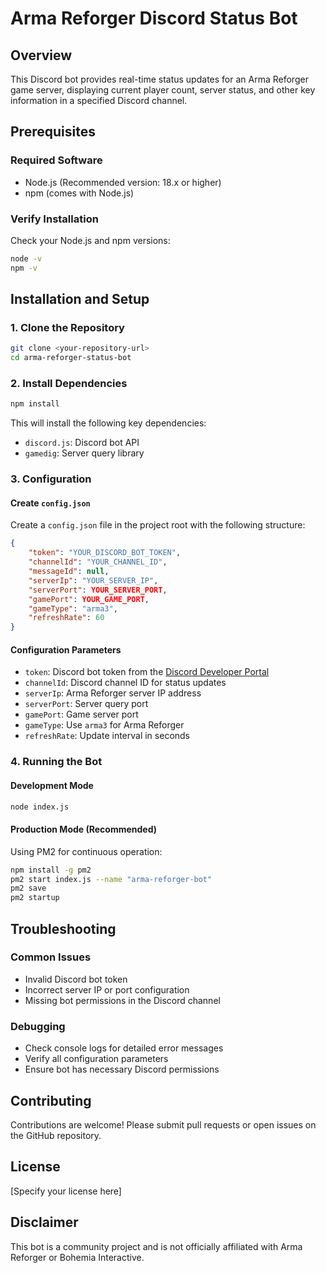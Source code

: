 # Arma Reforger Discord Status Bot

## Overview
This Discord bot provides real-time status updates for an Arma Reforger game server, displaying current player count, server status, and other key information in a specified Discord channel.

## Prerequisites

### Required Software
- Node.js (Recommended version: 18.x or higher)
- npm (comes with Node.js)

### Verify Installation
Check your Node.js and npm versions:
```bash
node -v
npm -v
```

## Installation and Setup

### 1. Clone the Repository
```bash
git clone <your-repository-url>
cd arma-reforger-status-bot
```

### 2. Install Dependencies
```bash
npm install
```

This will install the following key dependencies:
- `discord.js`: Discord bot API
- `gamedig`: Server query library

### 3. Configuration

#### Create `config.json`
Create a `config.json` file in the project root with the following structure:

```json
{
    "token": "YOUR_DISCORD_BOT_TOKEN",
    "channelId": "YOUR_CHANNEL_ID",
    "messageId": null,
    "serverIp": "YOUR_SERVER_IP",
    "serverPort": YOUR_SERVER_PORT,
    "gamePort": YOUR_GAME_PORT,
    "gameType": "arma3",
    "refreshRate": 60
}
```

#### Configuration Parameters
- `token`: Discord bot token from the [Discord Developer Portal](https://discord.com/developers/applications)
- `channelId`: Discord channel ID for status updates
- `serverIp`: Arma Reforger server IP address
- `serverPort`: Server query port
- `gamePort`: Game server port
- `gameType`: Use `arma3` for Arma Reforger
- `refreshRate`: Update interval in seconds

### 4. Running the Bot

#### Development Mode
```bash
node index.js
```

#### Production Mode (Recommended)
Using PM2 for continuous operation:
```bash
npm install -g pm2
pm2 start index.js --name "arma-reforger-bot"
pm2 save
pm2 startup
```

## Troubleshooting

### Common Issues
- Invalid Discord bot token
- Incorrect server IP or port configuration
- Missing bot permissions in the Discord channel

### Debugging
- Check console logs for detailed error messages
- Verify all configuration parameters
- Ensure bot has necessary Discord permissions

## Contributing
Contributions are welcome! Please submit pull requests or open issues on the GitHub repository.

## License
[Specify your license here]

## Disclaimer
This bot is a community project and is not officially affiliated with Arma Reforger or Bohemia Interactive.
